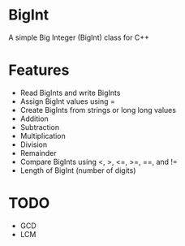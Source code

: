 # BigInt
A simple Big Integer (BigInt) class for C++

# Features
* Read BigInts and write BigInts
* Assign BigInt values using =
* Create BigInts from strings or long long values
* Addition
* Subtraction
* Multiplication
* Division
* Remainder
* Compare BigInts using <, >, <=, >=, ==, and !=
* Length of BigInt (number of digits)

# TODO
* GCD
* LCM
